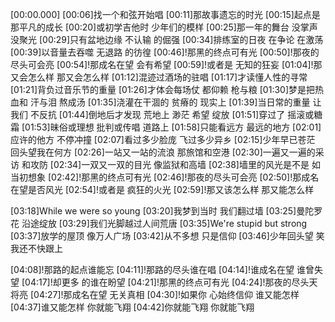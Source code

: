[00:00.000]
[00:06]找一个和弦开始唱
[00:11]那故事遗忘的时光
[00:15]起点是那平凡的成长 
[00:20]或初学吉他时 少年们的模样
[00:25]那一年的舞台 没掌声 没聚光
[00:29]只有盆地边缘 不认输 的倔强
[00:34]排练室的日夜 在争论 在激荡
[00:39]以音量去吞噬 无退路 的彷徨
[00:46]!那黑的终点可有光
[00:50]!那夜的尽头可会亮
[00:54]!那成名在望 会有希望
[00:59]!或者是 无知的狂妄
[01:04]!那又会怎么样 那又会怎么样
[01:12]混迹过酒场的驻唱
[01:17]才读懂人性的寻常
[01:21]背负过音乐节的重量
[01:26]才体会每场仗 都仰赖 枪与粮
[01:30]梦是把热血和 汗与泪 熬成汤 
[01:35]浇灌在干涸的 贫瘠的 现实上
[01:39]当日常的重量 让我们 不反抗
[01:44]倒地后才发现 荒地上 渺茫 希望 绽放
[01:51]穿过了 摇滚或糖霜
[01:53]昧俗或理想 批判或传唱 道路上
[01:58]只能看远方 最远的地方
[02:01]应许的他方 不停冲撞
[02:07]看过多少脸庞 飞过多少异乡
[02:15]少年早已苍茫 回头望我在何方
[02:26]一站又一站的流浪 那旅馆和空港
[02:30]一遍又一遍的采访 和攻防
[02:34]一双又一双的目光 像监狱和高墙
[02:38]墙里的风光是不是 如当初想象
[02:42]!那黑的终点可有光
[02:46]!那夜的尽头可会亮
[02:50]!那成名在望是否风光
[02:54]!或者是 疯狂的火光
[02:59]!那又该怎么样 那又能怎么样

[03:18]While we were so young
[03:20]我梦到当时 我们翻过墙
[03:25]曼陀罗花 沿途绽放
[03:29]我们光脚越过人间荒唐
[03:35]We're stupid but strong
[03:37]放学的屋顶 像万人广场
[03:42]从不多想 只是信仰
[03:46]少年回头望 笑我还不快跟上

[04:08]!那路的起点谁能忘
[04:11]!那路的尽头谁在唱
[04:14]!谁成名在望 谁曾失望
[04:17]!却更多 的谁在盼望
[04:21]!那黑的终点可有光
[04:24]!那夜的尽头天将亮
[04:27]!那成名在望 无关真相
[04:30]!如果你 心始终信仰 谁又能怎样 
[04:37]谁又能怎样 你就能飞翔
[04:42]你就能飞翔 你就能飞翔